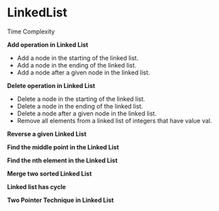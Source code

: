 # LinkedList

Time Complexity

**Add operation in Linked List**

- Add a node in the starting of the linked list.
- Add a node in the ending of the linked list.
- Add a node after a given node in the linked list.

**Delete operation in Linked List**

- Delete a node in the starting of the linked list.
- Delete a node in the ending of the linked list.
- Delete a node after a given node in the linked list.
- Remove all elements from a linked list of integers that have value val.

**Reverse a given Linked List**

**Find the middle point in the Linked List**

**Find the nth element in the Linked List**

**Merge two sorted Linked List**

**Linked list has cycle**

**Two Pointer Technique in Linked List**
